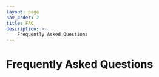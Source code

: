 ```yaml
---
layout: page
nav_order: 2
title: FAQ
description: >-
    Frequently Asked Questions
---
```


# Frequently Asked Questions
